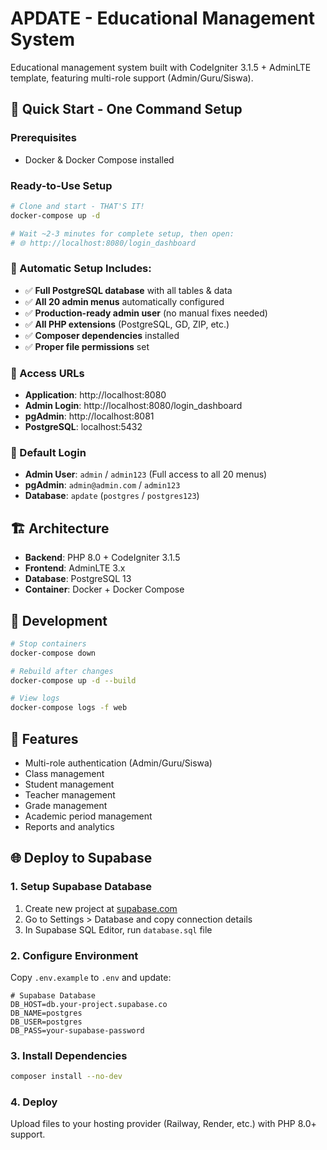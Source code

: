 # APDATE - Educational Management System

Educational management system built with CodeIgniter 3.1.5 + AdminLTE template, featuring multi-role support (Admin/Guru/Siswa).

## 🚀 Quick Start - One Command Setup

### Prerequisites
- Docker & Docker Compose installed

### Ready-to-Use Setup
```bash
# Clone and start - THAT'S IT!
docker-compose up -d

# Wait ~2-3 minutes for complete setup, then open:
# 🌐 http://localhost:8080/login_dashboard
```

### 🎯 Automatic Setup Includes:
- ✅ **Full PostgreSQL database** with all tables & data
- ✅ **All 20 admin menus** automatically configured  
- ✅ **Production-ready admin user** (no manual fixes needed)
- ✅ **All PHP extensions** (PostgreSQL, GD, ZIP, etc.)
- ✅ **Composer dependencies** installed
- ✅ **Proper file permissions** set

### 🔗 Access URLs  
- **Application**: http://localhost:8080
- **Admin Login**: http://localhost:8080/login_dashboard
- **pgAdmin**: http://localhost:8081
- **PostgreSQL**: localhost:5432

### 🔑 Default Login
- **Admin User**: `admin` / `admin123` (Full access to all 20 menus)
- **pgAdmin**: `admin@admin.com` / `admin123`  
- **Database**: `apdate` (`postgres` / `postgres123`)

## 🏗️ Architecture
- **Backend**: PHP 8.0 + CodeIgniter 3.1.5
- **Frontend**: AdminLTE 3.x
- **Database**: PostgreSQL 13
- **Container**: Docker + Docker Compose

## 🔧 Development
```bash
# Stop containers
docker-compose down

# Rebuild after changes
docker-compose up -d --build

# View logs
docker-compose logs -f web
```

## 📝 Features
- Multi-role authentication (Admin/Guru/Siswa)
- Class management
- Student management  
- Teacher management
- Grade management
- Academic period management
- Reports and analytics

## 🌐 Deploy to Supabase

### 1. Setup Supabase Database
1. Create new project at [supabase.com](https://supabase.com)
2. Go to Settings > Database and copy connection details
3. In Supabase SQL Editor, run `database.sql` file

### 2. Configure Environment
Copy `.env.example` to `.env` and update:
```env
# Supabase Database
DB_HOST=db.your-project.supabase.co
DB_NAME=postgres
DB_USER=postgres
DB_PASS=your-supabase-password
```

### 3. Install Dependencies
```bash
composer install --no-dev
```

### 4. Deploy
Upload files to your hosting provider (Railway, Render, etc.) with PHP 8.0+ support.
